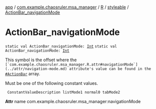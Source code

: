 [app](../../../index.md) / [com.example.chaosruler.msa_manager](../../index.md) / [R](../index.md) / [styleable](index.md) / [ActionBar_navigationMode](.)

# ActionBar_navigationMode

`static val ActionBar_navigationMode: `[`Int`](https://kotlinlang.org/api/latest/jvm/stdlib/kotlin/-int/index.html)
`static val ActionBar_navigationMode: `[`Int`](https://kotlinlang.org/api/latest/jvm/stdlib/kotlin/-int/index.html)

This symbol is the offset where the ``[`com.example.chaosruler.msa_manager.R.attr#navigationMode`](../attr/navigation-mode.md) attribute's value can be found in the ``[`#ActionBar`](-action-bar.md) array.

Must be one of the following constant values.

     ConstantValueDescription listMode1 normal0 tabMode2

**Attr**
name com.example.chaosruler.msa_manager:navigationMode


